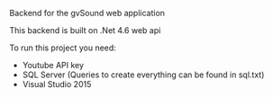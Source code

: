 Backend for the gvSound web application

This backend is built on .Net 4.6 web api

To run this project you need:

- Youtube API key
- SQL Server (Queries to create everything can be found in sql.txt)
- Visual Studio 2015
